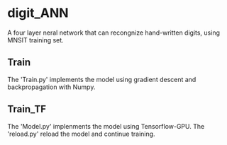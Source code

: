 # digit_ANN
A four layer neral network that can recongnize hand-written digits, using MNSIT training set.
## Train
The 'Train.py' implements the model using gradient descent and backpropagation with Numpy.
## Train_TF
The 'Model.py' implenments the model using Tensorflow-GPU.
The 'reload.py' reload the model and continue training.
